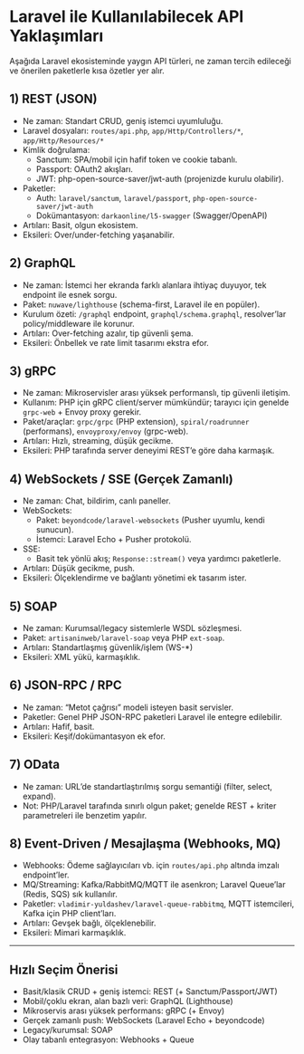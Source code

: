# Laravel ile Kullanılabilecek API Yaklaşımları

Aşağıda Laravel ekosisteminde yaygın API türleri, ne zaman tercih edileceği ve önerilen paketlerle kısa özetler yer alır.

## 1) REST (JSON)

- Ne zaman: Standart CRUD, geniş istemci uyumluluğu.
- Laravel dosyaları: `routes/api.php`, `app/Http/Controllers/*`, `app/Http/Resources/*`
- Kimlik doğrulama:
  - Sanctum: SPA/mobil için hafif token ve cookie tabanlı.
  - Passport: OAuth2 akışları.
  - JWT: php-open-source-saver/jwt-auth (projenizde kurulu olabilir).
- Paketler:
  - Auth: `laravel/sanctum`, `laravel/passport`, `php-open-source-saver/jwt-auth`
  - Dokümantasyon: `darkaonline/l5-swagger` (Swagger/OpenAPI)
- Artıları: Basit, olgun ekosistem.
- Eksileri: Over/under-fetching yaşanabilir.

## 2) GraphQL

- Ne zaman: İstemci her ekranda farklı alanlara ihtiyaç duyuyor, tek endpoint ile esnek sorgu.
- Paket: `nuwave/lighthouse` (schema-first, Laravel ile en popüler).
- Kurulum özeti: `/graphql` endpoint, `graphql/schema.graphql`, resolver’lar policy/middleware ile korunur.
- Artıları: Over-fetching azalır, tip güvenli şema.
- Eksileri: Önbellek ve rate limit tasarımı ekstra efor.

## 3) gRPC

- Ne zaman: Mikroservisler arası yüksek performanslı, tip güvenli iletişim.
- Kullanım: PHP için gRPC client/server mümkündür; tarayıcı için genelde `grpc-web` + Envoy proxy gerekir.
- Paket/araçlar: `grpc/grpc` (PHP extension), `spiral/roadrunner` (performans), `envoyproxy/envoy` (grpc-web).
- Artıları: Hızlı, streaming, düşük gecikme.
- Eksileri: PHP tarafında server deneyimi REST’e göre daha karmaşık.

## 4) WebSockets / SSE (Gerçek Zamanlı)

- Ne zaman: Chat, bildirim, canlı paneller.
- WebSockets:
  - Paket: `beyondcode/laravel-websockets` (Pusher uyumlu, kendi sunucun).
  - İstemci: Laravel Echo + Pusher protokolü.
- SSE:
  - Basit tek yönlü akış; `Response::stream()` veya yardımcı paketlerle.
- Artıları: Düşük gecikme, push.
- Eksileri: Ölçeklendirme ve bağlantı yönetimi ek tasarım ister.

## 5) SOAP

- Ne zaman: Kurumsal/legacy sistemlerle WSDL sözleşmesi.
- Paket: `artisaninweb/laravel-soap` veya PHP `ext-soap`.
- Artıları: Standartlaşmış güvenlik/işlem (WS-\*)
- Eksileri: XML yükü, karmaşıklık.

## 6) JSON-RPC / RPC

- Ne zaman: “Metot çağrısı” modeli isteyen basit servisler.
- Paketler: Genel PHP JSON-RPC paketleri Laravel ile entegre edilebilir.
- Artıları: Hafif, basit.
- Eksileri: Keşif/dokümantasyon ek efor.

## 7) OData

- Ne zaman: URL’de standartlaştırılmış sorgu semantiği (filter, select, expand).
- Not: PHP/Laravel tarafında sınırlı olgun paket; genelde REST + kriter parametreleri ile benzetim yapılır.

## 8) Event-Driven / Mesajlaşma (Webhooks, MQ)

- Webhooks: Ödeme sağlayıcıları vb. için `routes/api.php` altında imzalı endpoint’ler.
- MQ/Streaming: Kafka/RabbitMQ/MQTT ile asenkron; Laravel Queue’lar (Redis, SQS) sık kullanılır.
- Paketler: `vladimir-yuldashev/laravel-queue-rabbitmq`, MQTT istemcileri, Kafka için PHP client’ları.
- Artıları: Gevşek bağlı, ölçeklenebilir.
- Eksileri: Mimari karmaşıklık.

---

## Hızlı Seçim Önerisi

- Basit/klasik CRUD + geniş istemci: REST (+ Sanctum/Passport/JWT)
- Mobil/çoklu ekran, alan bazlı veri: GraphQL (Lighthouse)
- Mikroservis arası yüksek performans: gRPC (+ Envoy)
- Gerçek zamanlı push: WebSockets (Laravel Echo + beyondcode)
- Legacy/kurumsal: SOAP
- Olay tabanlı entegrasyon: Webhooks + Queue
